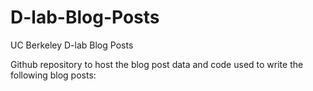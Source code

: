 # D-lab-Blog-Posts
UC Berkeley D-lab Blog Posts 

Github repository to host the blog post data and code used to write the following blog posts:
